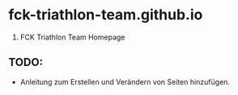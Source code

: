 fck-triathlon-team.github.io
============================

1. FCK Triathlon Team Homepage

TODO:
-----

*  Anleitung zum Erstellen und Verändern von Seiten hinzufügen.
